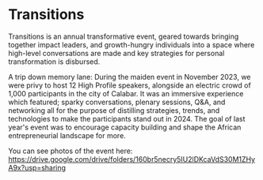 # Transitions
Transitions is an annual transformative event, geared towards bringing together impact leaders, and growth-hungry individuals into a space where high-level conversations are made and key strategies for personal transformation is disbursed.

A trip down memory lane:
During the maiden event in November 2023, we were privy to host 12 High Profile speakers, alongside an electric crowd of 1,000 participants in the city of Calabar. It was an immersive experience which featured; sparky conversations, plenary sessions, Q&A, and networking all for the purpose of distilling strategies, trends, and technologies to make the participants stand out in 2024. The goal of last year's event was to encourage capacity building and shape the African entrepreneurial landscape for more.

You can see photos of the event here: https://drive.google.com/drive/folders/160br5necry5IU2lDKcaVdS30M1ZHyA9x?usp=sharing
